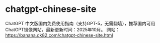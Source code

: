 # chatgpt-chinese-site
ChatGPT 中文版国内免费使用指南（支持GPT-5，无需翻墙），推荐国内可用ChatGPT镜像网站，最新更新时间：2025年10月。
网站：https://banana.dk82.com/chatgpt-chinese-site.html
